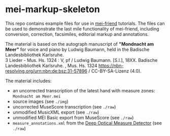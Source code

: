 # mei-markup-skeleton

This repo contains example files for use in [mei-friend](https://github.com/mei-friend/mei-friend) tutorials. The files can be used to demonstrate the last mile functionality of mei-friend, including conversion, correction, facsimiles, editorial markup and annotations.

The material is based on the autograph manuscript of __"Mondnacht am Meer"__ for voice and piano by Ludwig Baumann, held in the Badische Landesbibliothek Karlsruhe.  
3 Lieder - Mus. Hs. 1324 : V, pf / Ludwig Baumann. [S.l.], 18XX. Badische Landesbibliothek Karlsruhe. , Mus. Hs. 1324 <https://nbn-resolving.org/urn:nbn:de:bsz:31-57896> / CC-BY-SA-Lizenz (4.0).

The material includes:

* an uncorrected transcription of the latest hand with measure zones: `Mondnacht am Meer.mei`
* source images (see `./img`)
* uncorrected MuseScore transcription (see `./raw`)
* unmodified MusicXML export (see `./raw`)
* unmodified MEI Basic export from MuseScore (see `./raw`)
* `measure_annotations.xml` from the [Deep Optical Measure Detector](https://measure-detector.edirom.de/) (see `./raw`)

